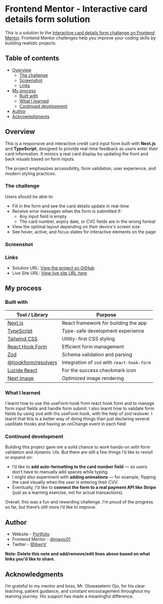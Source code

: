# Frontend Mentor - Interactive card details form solution

This is a solution to the [Interactive card details form challenge on Frontend Mentor](https://www.frontendmentor.io/challenges/interactive-card-details-form-XpS8cKZDWw). Frontend Mentor challenges help you improve your coding skills by building realistic projects. 

## Table of contents

- [Overview](#overview)
  - [The challenge](#the-challenge)
  - [Screenshot](#screenshot)
  - [Links](#links)
- [My process](#my-process)
  - [Built with](#built-with)
  - [What I learned](#what-i-learned)
  - [Continued development](#continued-development)
- [Author](#author)
- [Acknowledgments](#acknowledgments)

## Overview

This is a responsive and interactive credit card input form built with **Next.js** and **TypeScript**, designed to provide real-time feedback as users enter their card information. It mimics a real card display by updating the front and back visuals based on form inputs.

The project emphasizes accessibility, form validation, user experience, and modern styling practices.

### The challenge

Users should be able to:

- Fill in the form and see the card details update in real-time
- Receive error messages when the form is submitted if:
  - Any input field is empty
  - The card number, expiry date, or CVC fields are in the wrong format
- View the optimal layout depending on their device's screen size
- See hover, active, and focus states for interactive elements on the page

### Screenshot

### Links

- Solution URL: [View the project on GitHub](https://github.com/mavic01/cardz/)
- Live Site URL: [View live site URL here](https://cardz-mauve.vercel.app/)

## My process

### Built with

| Tool / Library       | Purpose                                 |
|----------------------|------------------------------------------|
| [Next.js](https://nextjs.org/)             | React framework for building the app |
| [TypeScript](https://www.typescriptlang.org/)     | Type-safe development experience     |
| [Tailwind CSS](https://tailwindcss.com/)          | Utility-first CSS styling             |
| [React Hook Form](https://react-hook-form.com/)   | Efficient form management             |
| [Zod](https://zod.dev/)                            | Schema validation and parsing         |
| [@hookform/resolvers](https://react-hook-form.com/get-started#SchemaValidation) | Integration of `zod` with `react-hook-form` |
| [Lucide React](https://lucide.dev/)               | For the success checkmark icon        |
| [Next Image](https://nextjs.org/docs/api-reference/next/image) | Optimized image rendering             |

### What I learned

I learnt how to use the useForm hook from react hook form and to manage form input fields and handle form submit. I also learnt how to validate form fields by using zod with ths useForm hook, with the help of zod reslover. I learnt that this is a better way of doing things than just declaring several useState Hooks and having an onChange event in each field

### Continued development

Building this project gave me a solid chance to work hands-on with form validation and dynamic UIs. But there are still a few things I’d like to revisit or expand on:

- I’d like to **add auto-formatting to the card number field** — so users don’t have to manually add spaces while typing.
- I might also experiment with **adding animations** — for example, flipping the card visually when the user is entering their CVV.
- Eventually, I’d like to **connect the form to a real payment API like Stripe** (just as a learning exercise, not for actual transactions).

Overall, this was a fun and rewarding challenge. I’m proud of the progress so far, but there’s still more I’d like to improve.

## Author

- Website - [Portfolio](https://mavic-portfolio.vercel.app/)
- Frontend Mentor - [@mavic01](https://www.frontendmentor.io/profile/mavic01)
- Twitter - [@IberiV](https://x.com/IberiV)

**Note: Delete this note and add/remove/edit lines above based on what links you'd like to share.**

## Acknowledgments

I’m grateful to my mentor and boss, Mr. Oluwasetemi Ojo, for his clear teaching, patient guidance, and constant encouragement throughout my learning journey. His support has made a meaningful difference.

